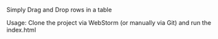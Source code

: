 Simply Drag and Drop rows in a table

Usage:
Clone the project via WebStorm (or manually via Git) and run the index.html
